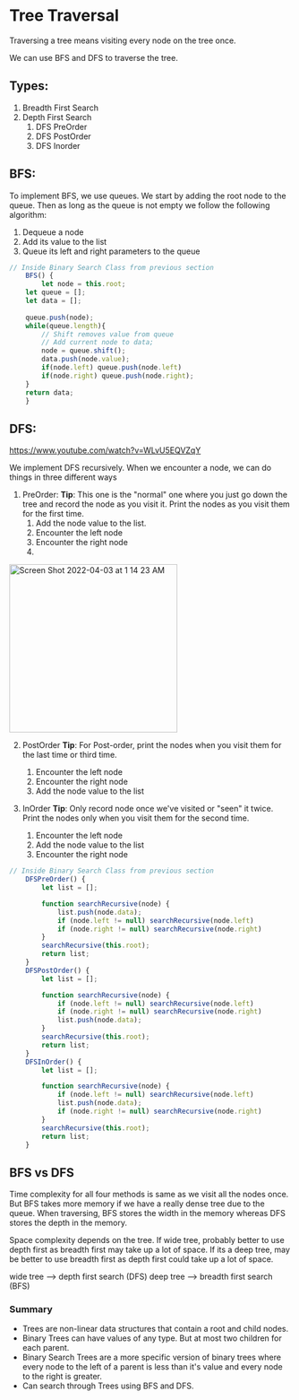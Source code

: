 # Tree Traversal
Traversing a tree means visiting every node on the tree once.

We can use BFS and DFS to traverse the tree. 

## Types:
1. Breadth First Search
2. Depth First Search
	1. DFS PreOrder
	2. DFS PostOrder
	3. DFS Inorder

## BFS:

To implement BFS, we use queues. We start by adding the root node to the queue. Then as long as the queue is not empty we follow the following algorithm:
1. Dequeue a node
2. Add its value to the list
3. Queue its left and right parameters to the queue

```javascript
// Inside Binary Search Class from previous section
    BFS() {
        let node = this.root;
	let queue = [];
	let data = [];
	
	queue.push(node);
	while(queue.length){
		// Shift removes value from queue 
		// Add current node to data;
		node = queue.shift();
		data.push(node.value);
		if(node.left) queue.push(node.left)
		if(node.right) queue.push(node.right);
	}
	return data;
    }
```

## DFS:
https://www.youtube.com/watch?v=WLvU5EQVZqY

We implement DFS recursively. When we encounter a node, we can do things in three different ways

1. PreOrder:
	**Tip**: This one is the "normal" one where you just go down the tree and record the node as you visit it. Print the nodes as you visit them for the first time. 
	1. Add the node value to the list.
	2. Encounter the left node
	3. Encounter the right node
	4. 
<img width="300" alt="Screen Shot 2022-04-03 at 1 14 23 AM" src="https://user-images.githubusercontent.com/25594064/161414451-6745f25b-6ad3-42a6-bc64-a1885bfad7aa.png">

2. PostOrder
	**Tip**: For Post-order, print the nodes when you visit them for the last time or third time.
	1. Encounter the left node
	2. Encounter the right node
	3. Add the node value to the list

3. InOrder
	**Tip**: Only record node once we've visited or "seen" it twice. Print the nodes only when you visit them for the second time. 
	1. Encounter the left node
	2. Add the node value to the list
	3. Encounter the right node

```javascript
// Inside Binary Search Class from previous section
    DFSPreOrder() {
        let list = [];

        function searchRecursive(node) {
            list.push(node.data);
            if (node.left != null) searchRecursive(node.left)
            if (node.right != null) searchRecursive(node.right)
        }
        searchRecursive(this.root);
        return list;
    }
    DFSPostOrder() {
        let list = [];

        function searchRecursive(node) {
            if (node.left != null) searchRecursive(node.left)
            if (node.right != null) searchRecursive(node.right)
            list.push(node.data);
        }
        searchRecursive(this.root);
        return list;
    }
    DFSInOrder() {
        let list = [];

        function searchRecursive(node) {
            if (node.left != null) searchRecursive(node.left)
            list.push(node.data);
            if (node.right != null) searchRecursive(node.right)
        }
        searchRecursive(this.root);
        return list;
    }
```

## BFS vs DFS
Time complexity for all four methods is same as we visit all the nodes once. But BFS takes more memory if we have a really dense tree due to the queue. When traversing, BFS stores the width in the memory whereas DFS stores the depth in the memory.

Space complexity depends on the tree. If wide tree, probably better to use depth first as breadth first may take up a lot of space. If its a deep tree, may be better to use breadth first as depth first could take up a lot of space.

wide tree --> depth first search (DFS)
deep tree --> breadth first search (BFS)

### Summary
- Trees are non-linear data structures that contain a root and child nodes. 
- Binary Trees can have values of any type. But at most two children for each parent.
- Binary Search Trees are a more specific version of binary trees where every node to the left of a parent is less than it's value and every node to the right is greater. 
- Can search through Trees using BFS and DFS. 
